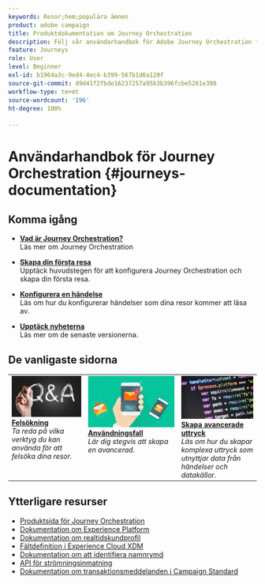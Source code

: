 ```yaml
---
keywords: Resor;hem;populära ämnen
product: adobe campaign
title: Produktdokumentation om Journey Orchestration
description: Följ vår användarhandbok för Adobe Journey Orchestration för enkla instruktioner om hur man implementerar och bygger resor.
feature: Journeys
role: User
level: Beginner
exl-id: b1964a3c-9ed4-4ec4-b399-567b1d6a120f
source-git-commit: d9d41f2fbde16237257a95b3b396fcbe5261e390
workflow-type: tm+mt
source-wordcount: '196'
ht-degree: 100%

---
```


# Användarhandbok för Journey Orchestration {#journeys-documentation}

<!--![](using/assets/do-not-localize/bannerjourney.png) -->

## Komma igång

* **[Vad är Journey Orchestration?](using/about/about-journey-orchestration.md)**<br/>
Läs mer om Journey Orchestration

* **[Skapa din första resa](using/about/get-started.md)**<br/>
Upptäck huvudstegen för att konfigurera Journey Orchestration och skapa din första resa.

* **[Konfigurera en händelse](using/event/about-events.md#section_tbk_5qt_pgb)**<br/>
Läs om hur du konfigurerar händelser som dina resor kommer att läsa av.

* **[Upptäck nyheterna](using/release-notes/release-notes.md)**<br/>
Läs mer om de senaste versionerna.

## De vanligaste sidorna

<table style="table-layout:fixed">
<tr>
    <td valign="top">
        <a href="using/about/troubleshooting.md">
       <img alt="Utvecklare" src="using/assets/do-not-localize/FAQ.png" />
       </a>
    <div>
    <a href="using/about/troubleshooting.md"><strong>Felsökning</strong></a>
    </div>
    <em>Ta reda på vilka verktyg du kan använda för att felsöka dina resor.</em>
    <br>
  </td>
  <td valign="top">
    <a href="using/usecase/building-the-journey.md">
      <img alt="skapa" src="using/assets/do-not-localize/design.png"/>
    </a>
    <div>
    <a href="using/usecase/building-the-journey.md"><strong>Användningsfall</strong></a>
    </div>
    <em>Lär dig stegvis att skapa en avancerad.</em>
    <br>
  </td>
  <td valign="top">
    <a href="using/expression/expressionadvanced.md">
      <img alt="villkor" src="using/assets/do-not-localize/dev.png"/>
    </a>
    <div>
    <a href="using/expression/expressionadvanced.md"><strong>Skapa avancerade uttryck</strong></a>
    </div>
    <em>Läs om hur du skapar komplexa uttryck som utnyttjar data från händelser och datakällor. </em>
    <br>
  </td>
</tr>
</table>

## Ytterligare resurser

* [Produktsida för Journey Orchestration](https://www.adobe.com/se/experience-platform/journey-orchestration.html)
* [Dokumentation om Experience Platform](https://www.adobe.com/se/experience-platform/documentation-and-developer-resources.html)
* [Dokumentation om realtidskundprofil](https://experienceleague.adobe.com/docs/experience-platform/profile/home.html?lang=sv)
* [Fältdefinition i Experience Cloud XDM](https://experienceleague.adobe.com/docs/experience-platform/xdm/home.html?lang=sv)
* [Dokumentation om att identifiera namnrymd](https://experienceleague.adobe.com/docs/experience-platform/identity/home.html?lang=sv)
* [API för strömningsinmatning](https://experienceleague.adobe.com/docs/experience-platform/ingestion/streaming/overview.html?lang=sv)
* [Dokumentation om transaktionsmeddelanden i Campaign Standard](https://experienceleague.adobe.com/docs/campaign-standard/using/communication-channels/transactional-messaging/getting-started-with-transactional-msg.html?lang=sv)


